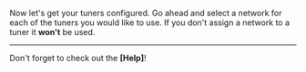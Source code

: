 Now let's get your tuners configured. Go ahead and select a network for
each of the tuners you would like to use. If you don't assign a
network to a tuner it __won't__ be used.

---

Don't forget to check out the **[Help]**!
